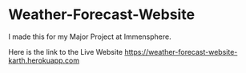 # Weather-Forecast-Website
I made this for my Major Project at Immensphere.


Here is the link to the Live Website 
https://weather-forecast-website-karth.herokuapp.com
